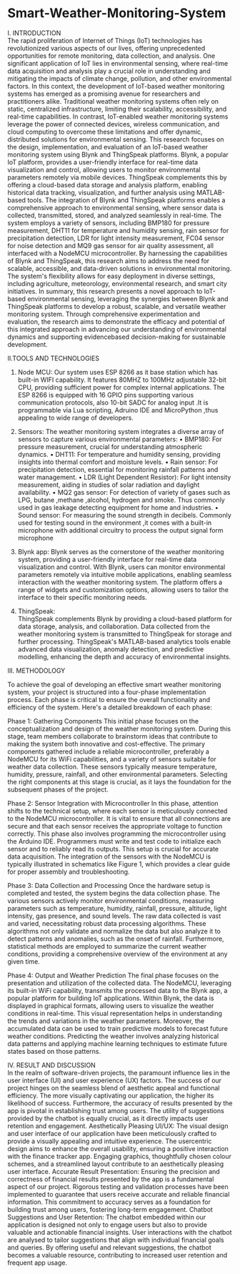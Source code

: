 # Smart-Weather-Monitoring-System
I. INTRODUCTION  
The rapid proliferation of Internet of Things (IoT) technologies has revolutionized various aspects of our lives, offering unprecedented opportunities for remote monitoring, data collection, and analysis. One significant application of IoT lies in environmental sensing, where real-time data acquisition and analysis play a crucial role in understanding and mitigating the impacts of climate change, pollution, and other environmental factors. In this context, the development of IoT-based weather monitoring systems has emerged as a promising avenue for researchers and practitioners alike. 
Traditional weather monitoring systems often rely on static, centralized infrastructure, limiting their scalability, accessibility, and real-time capabilities. In contrast, IoT-enabled weather monitoring systems leverage the power of connected devices, wireless communication, and cloud computing to overcome these limitations and offer dynamic, distributed solutions for environmental sensing. This research focuses on the design, implementation, and evaluation of an IoT-based weather monitoring system using Blynk and ThingSpeak platforms. Blynk, a popular IoT platform, provides a user-friendly interface for real-time data visualization and control, allowing users to monitor environmental parameters remotely via mobile devices. ThingSpeak complements this by offering a cloud-based data storage and analysis platform, enabling historical data tracking, visualization, and further analysis using MATLAB-based tools. 
The integration of Blynk and ThingSpeak platforms enables a comprehensive approach to environmental sensing, where sensor data is collected, transmitted, stored, and analyzed seamlessly in real-time. The system employs a variety of sensors, including BMP180 for pressure measurement, DHT11 for temperature and humidity sensing, rain sensor for precipitation detection, LDR for light intensity measurement, FC04 sensor for noise detection and MQ9 gas sensor for air quality assessment, all interfaced with a NodeMCU microcontroller. 
By harnessing the capabilities of Blynk and 
ThingSpeak, this research aims to address the need for scalable, accessible, and data-driven solutions in environmental monitoring. The system's flexibility allows for easy deployment in diverse settings, including agriculture, meteorology, environmental research, and smart city initiatives.  In summary, this research presents a novel approach to IoT-based environmental sensing, leveraging the synergies between Blynk and ThingSpeak platforms to develop a robust, scalable, and versatile weather monitoring system. Through comprehensive experimentation and evaluation, the research aims to demonstrate the efficacy and potential of this integrated approach in advancing our understanding of environmental dynamics and supporting evidencebased decision-making for sustainable development. 
  
II.TOOLS AND TECHNOLOGIES 
 
1.	Node MCU: 
 Our system uses ESP 8266 as it base station which has built-in WIFI capability. It features 80MHZ to 100MHz adjustable 32-bit CPU, providing sufficient power for complex internal applications. The ESP 8266 is equipped with 16 GPIO pins supporting various communication protocols, also 10-bit SADC for analog input .It is programmable via Lua scripting, Adruino IDE and MicroPython ,thus appealing to wide range of developers. 
 
2.	Sensors: 
The weather monitoring system integrates a diverse array of sensors to capture various environmental parameters: 
•	BMP180: For pressure measurement, crucial for understanding atmospheric dynamics. 
•	DHT11: For temperature and humidity sensing, providing insights into thermal comfort and moisture levels. 
•	Rain sensor: For precipitation detection, essential for monitoring rainfall patterns and water management. 
•	LDR (Light Dependent Resistor): For light intensity measurement, aiding in studies of solar radiation and daylight availability. 
•	MQ2 gas sensor: For detection of variety of gases such as LPG, butane ,methane ,alcohol, hydrogen and smoke. Thus commonly used in gas leakage detecting equipment for home and industries. 
•	Sound sensor: For measuring the sound strength in decibels. Commonly used for testing sound in the environment ,it comes with a built-in microphone with   additional circuitry to process the output signal form 
microphone 
 
3.	Blynk app: 
Blynk serves as the cornerstone of the weather monitoring system, providing a user-friendly interface for real-time data visualization and control. With Blynk, users can monitor environmental parameters remotely via intuitive mobile applications, enabling seamless interaction with the weather monitoring system. The platform offers a range of widgets and customization options, allowing users to tailor the interface to their specific monitoring needs. 
 
 
4.	ThingSpeak:  
ThingSpeak complements Blynk by providing a cloud-based platform for data storage, analysis, and collaboration. Data collected from the weather monitoring system is transmitted to ThingSpeak for storage and further processing. ThingSpeak's MATLAB-based analytics tools enable advanced data visualization, anomaly detection, and predictive modelling, enhancing the depth and accuracy of environmental insights. 
 
 
III.	METHODOLOGY   
 
 To achieve the goal of developing an effective smart weather monitoring system, your project is structured into a four-phase implementation process. Each phase is critical to ensure the overall functionality and efficiency of the system. Here's a detailed breakdown of each phase: 
 
Phase 1: Gathering Components 
This initial phase focuses on the conceptualization and design of the weather monitoring system. During this stage, team members collaborate to brainstorm ideas that contribute to making the system both innovative and cost-effective. The primary components gathered include a reliable microcontroller, preferably a NodeMCU for its WiFi capabilities, and a variety of sensors suitable for weather data collection. These sensors typically measure temperature, humidity, pressure, rainfall, and other environmental parameters. Selecting the right components at this stage is crucial, as it lays the foundation for the subsequent phases of the project. 
 
Phase 2: Sensor Integration with Microcontroller 
In this phase, attention shifts to the technical setup, where each sensor is meticulously connected to the NodeMCU microcontroller. It is vital to ensure that all connections are secure and that each sensor receives the appropriate voltage to function correctly. This phase also involves programming the microcontroller using the Arduino IDE. Programmers must write and test code to initialize each sensor and to reliably read its outputs. This setup is crucial for accurate data acquisition. The integration of the sensors with the NodeMCU is typically illustrated in schematics like Figure 1, which provides a clear guide for proper assembly and troubleshooting. 
 
Phase 3: Data Collection and Processing Once the hardware setup is completed and tested, the system begins the data collection phase. The various sensors actively monitor environmental conditions, measuring parameters such as temperature, humidity, rainfall, pressure, altitude, light intensity, gas presence, and sound levels. The raw data collected is vast and varied, necessitating robust data processing algorithms. These algorithms not only validate and normalize the data but also analyze it to detect patterns and anomalies, such as the onset of rainfall. Furthermore, statistical methods are employed to summarize the current weather conditions, providing a comprehensive overview of the environment at any given time. 
 
Phase 4: Output and Weather Prediction 
The final phase focuses on the presentation and utilization of the collected data. The NodeMCU, leveraging its built-in WiFi capability, transmits the processed data to the Blynk app, a popular platform for building IoT applications. Within Blynk, the data is displayed in graphical formats, allowing users to visualize the weather conditions in real-time. This visual representation helps in understanding the trends and variations in the weather parameters. Moreover, the accumulated data can be used to train predictive models to forecast future weather conditions. Predicting the weather involves analyzing historical data patterns and applying machine learning techniques to estimate future states based on those patterns. 

 
IV.	RESULT AND DISCUSSION  
In the realm of software-driven projects, the paramount influence lies in the user interface (UI) and user experience (UX) factors. The success of our project hinges on the seamless blend of aesthetic appeal and functional efficiency. The more visually captivating our application, the higher its likelihood of success. Furthermore, the accuracy of results presented by the app is pivotal in establishing trust among users. The utility of suggestions provided by the chatbot is equally crucial, as it directly impacts user retention and engagement. 
Aesthetically Pleasing UI/UX: 
The visual design and user interface of our application have been meticulously crafted to provide a visually appealing and intuitive experience. The usercentric design aims to enhance the overall usability, ensuring a positive interaction with the finance tracker app. Engaging graphics, thoughtfully chosen colour schemes, and a streamlined layout contribute to an aesthetically pleasing user interface. 
Accurate Result Presentation: 
Ensuring the precision and correctness of financial results presented by the app is a fundamental aspect of our project. Rigorous testing and validation processes have been implemented to guarantee that users receive accurate and reliable financial information. This commitment to accuracy serves as a foundation for building trust among users, fostering long-term engagement. 
Chatbot Suggestions and User Retention: 
The chatbot embedded within our application is designed not only to engage users but also to provide valuable and actionable financial insights. User interactions with the chatbot are analysed to tailor suggestions that align with individual financial goals and queries. By offering useful and relevant suggestions, the chatbot becomes a valuable resource, contributing to increased user retention and frequent app usage. 
 
 
